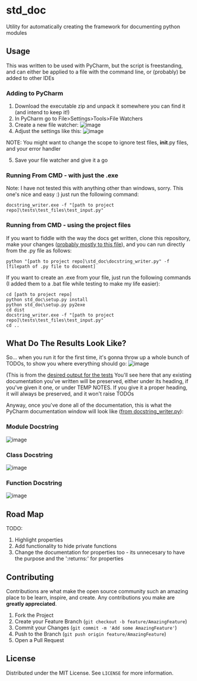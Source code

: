 # std_doc
Utility for automatically creating the framework for documenting python modules

## Usage
This was written to be used with PyCharm, but the script is freestanding, and can either be applied to a file with the command line, or (probably) be added to other IDEs

### Adding to PyCharm
1. Download the executable zip and unpack it somewhere you can find it (and intend to keep it!)
2. In PyCharm go to File>Settings>Tools>File Watchers
3. Create a new file watcher:
![image](https://user-images.githubusercontent.com/101142254/202812692-e22ee893-b5d1-46ce-b4ff-8dd1217b23b1.png)
4. Adjust the settings like this:
![image](https://user-images.githubusercontent.com/101142254/202813286-c17ac92a-e668-4a95-bc61-acb70edae93c.png)

NOTE: You might want to change the scope to ignore test files, __init__.py files, and your error handler

5. Save your file watcher and give it a go

### Running From CMD - with just the .exe
Note: I have not tested this with anything other than windows, sorry.
This one's nice and easy :) just run the following command:

```
docstring_writer.exe -f "[path to project repo]\tests\test_files\test_input.py"
```

### Running from CMD - using the project files
If you want to fiddle with the way the docs get written, clone this repository, make your changes ([probably mostly to this file](..blob/master/std_doc/docstring_writer.py)), and you can run directly from the .py file as follows:
```
python "[path to project repo]\std_doc\docstring_writer.py" -f [filepath of .py file to document]
```
If you want to create an .exe from your file, just run the following commands (I added them to a .bat file while testing to make my life easier):
```
cd [path to project repo]
python std_doc\setup.py install
python std_doc\setup.py py2exe
cd dist
docstring_writer.exe -f "[path to project repo]\tests\test_files\test_input.py"
cd ..
```

## What Do The Results Look Like?
So... when you run it for the first time, it's gonna throw up a whole bunch of TODOs, to show you where everything should go:
![image](https://user-images.githubusercontent.com/101142254/202816368-a0f045ed-1c61-4f1b-b7dc-0c085a439e03.png)

(This is from the [desired output for the tests](..blob/master/tests/test_files/correct_output.py)
You'll see here that any existing documentation you've written will be preserved, either under its heading, if you've given it one, or under TEMP NOTES. If you give it a proper heading, it will always be preserved, and it won't raise TODOs

Anyway, once you've done all of the documentation, this is what the PyCharm documentation window will look like ([from docstring_writer.py](..blob/master/std_doc/docstring_writer.py)):
### Module Docstring
![image](https://user-images.githubusercontent.com/101142254/202815675-644bbb40-f63f-4389-84ff-8b4e025ff0a1.png)

### Class Docstring
![image](https://user-images.githubusercontent.com/101142254/202815895-4262f403-9c86-4929-8fa8-41f8caa7b5de.png)

### Function Docstring
![image](https://user-images.githubusercontent.com/101142254/202816140-640f205d-e46f-448c-9753-efd73612c187.png)


## Road Map
TODO:
1. Highlight properties
2. Add functionality to hide private functions
3. Change the documentation for properties too - its unnecesary to have the purpose and the ':returns:' for properties


## Contributing

Contributions are what make the open source community such an amazing place to be learn, inspire, and create. Any
contributions you make are **greatly appreciated**.

1. Fork the Project
2. Create your Feature Branch (`git checkout -b feature/AmazingFeature`)
3. Commit your Changes (`git commit -m 'Add some AmazingFeature'`)
4. Push to the Branch (`git push origin feature/AmazingFeature`)
5. Open a Pull Request


## License

Distributed under the MIT License. See `LICENSE` for more information.
